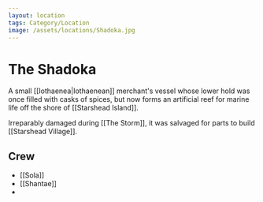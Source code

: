 ```yaml
---
layout: location
tags: Category/Location
image: /assets/locations/Shadoka.jpg
---
```


# The Shadoka


A small [[Iothaenea|Iothaenean]] merchant's vessel whose lower hold was once filled with casks of spices, but now forms an artificial reef for marine life off the shore of [[Starshead Island]]. 

Irreparably damaged during [[The Storm]], it was salvaged for parts to build [[Starshead Village]].

## Crew

- [[Sola]]
- [[Shantae]]
- 




